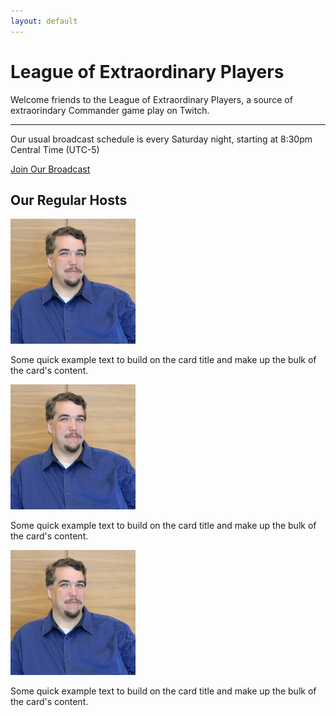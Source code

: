 ```yaml
---
layout: default
---
```


<div class="jumbotron">
  <h1 class="display-4">League of Extraordinary Players</h1>
  <p class="lead">Welcome friends to the League of Extraordinary Players, a source of extraorindary Commander game play on Twitch.</p>
  <hr class="my-4">
  <p>Our usual broadcast schedule is every Saturday night, starting at 8:30pm Central Time (UTC-5)</p>
  <a class="btn btn-primary btn-lg" href="http://twitch.tv/lxplayers" role="button">Join Our Broadcast</a>
</div>

<h2>Our Regular Hosts</h2>

<div class="row">
    <div class="card" class="col-sm-4">
        <img src="/img/Tim-Square200.jpg" class="card-img-top" alt="Tim">
        <div class="card-body">
            <p class="card-text">Some quick example text to build on the card title and make up the bulk of the card's content.</p>
        </div>
    </div>
    <div class="card" class="col-sm-4">
        <img src="/img/Tim-Square200.jpg" class="card-img-top" alt="Sam">
        <div class="card-body">
            <p class="card-text">Some quick example text to build on the card title and make up the bulk of the card's content.</p>
        </div>
    </div>
    <div class="card" class="col-sm-4">
        <img src="/img/Tim-Square200.jpg" class="card-img-top" alt="Zach">
        <div class="card-body">
            <p class="card-text">Some quick example text to build on the card title and make up the bulk of the card's content.</p>
        </div>
    </div>
</div>

